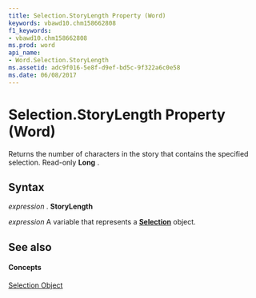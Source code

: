 ```yaml
---
title: Selection.StoryLength Property (Word)
keywords: vbawd10.chm158662808
f1_keywords:
- vbawd10.chm158662808
ms.prod: word
api_name:
- Word.Selection.StoryLength
ms.assetid: adc9f016-5e8f-d9ef-bd5c-9f322a6c0e58
ms.date: 06/08/2017
---
```



# Selection.StoryLength Property (Word)

Returns the number of characters in the story that contains the specified selection. Read-only  **Long** .


## Syntax

 _expression_ . **StoryLength**

 _expression_ A variable that represents a **[Selection](Word.Selection.md)** object.


## See also


#### Concepts


[Selection Object](Word.Selection.md)

